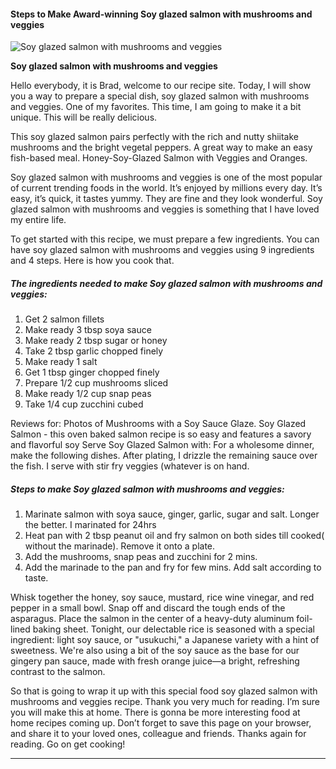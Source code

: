             

#### Steps to Make Award-winning Soy glazed salmon with mushrooms and veggies

![Soy glazed salmon with mushrooms and  veggies](https://img-global.cpcdn.com/recipes/4570692517888000/751x532cq70/soy-glazed-salmon-with-mushrooms-and-veggies-recipe-main-photo.jpg)

**Soy glazed salmon with mushrooms and veggies**

Hello everybody, it is Brad, welcome to our recipe site. Today, I will show you a way to prepare a special dish, soy glazed salmon with mushrooms and veggies. One of my favorites. This time, I am going to make it a bit unique. This will be really delicious.

This soy glazed salmon pairs perfectly with the rich and nutty shiitake mushrooms and the bright vegetal peppers. A great way to make an easy fish-based meal. Honey-Soy-Glazed Salmon with Veggies and Oranges.

Soy glazed salmon with mushrooms and veggies is one of the most popular of current trending foods in the world. It’s enjoyed by millions every day. It’s easy, it’s quick, it tastes yummy. They are fine and they look wonderful. Soy glazed salmon with mushrooms and veggies is something that I have loved my entire life.

To get started with this recipe, we must prepare a few ingredients. You can have soy glazed salmon with mushrooms and veggies using 9 ingredients and 4 steps. Here is how you cook that.

##### The ingredients needed to make Soy glazed salmon with mushrooms and veggies:

1.  Get 2 salmon fillets
2.  Make ready 3 tbsp soya sauce
3.  Make ready 2 tbsp sugar or honey
4.  Take 2 tbsp garlic chopped finely
5.  Make ready 1 salt
6.  Get 1 tbsp ginger chopped finely
7.  Prepare 1/2 cup mushrooms sliced
8.  Make ready 1/2 cup snap peas
9.  Take 1/4 cup zucchini cubed

Reviews for: Photos of Mushrooms with a Soy Sauce Glaze. Soy Glazed Salmon - this oven baked salmon recipe is so easy and features a savory and flavorful soy Serve Soy Glazed Salmon with: For a wholesome dinner, make the following dishes. After plating, I drizzle the remaining sauce over the fish. I serve with stir fry veggies (whatever is on hand.

##### Steps to make Soy glazed salmon with mushrooms and veggies:

1.  Marinate salmon with soya sauce, ginger, garlic, sugar and salt. Longer the better. I marinated for 24hrs
2.  Heat pan with 2 tbsp peanut oil and fry salmon on both sides till cooked( without the marinade). Remove it onto a plate.
3.  Add the mushrooms, snap peas and zucchini for 2 mins.
4.  Add the marinade to the pan and fry for few mins. Add salt according to taste.

Whisk together the honey, soy sauce, mustard, rice wine vinegar, and red pepper in a small bowl. Snap off and discard the tough ends of the asparagus. Place the salmon in the center of a heavy-duty aluminum foil-lined baking sheet. Tonight, our delectable rice is seasoned with a special ingredient: light soy sauce, or "usukuchi," a Japanese variety with a hint of sweetness. We're also using a bit of the soy sauce as the base for our gingery pan sauce, made with fresh orange juice—a bright, refreshing contrast to the salmon.

So that is going to wrap it up with this special food soy glazed salmon with mushrooms and veggies recipe. Thank you very much for reading. I’m sure you will make this at home. There is gonna be more interesting food at home recipes coming up. Don’t forget to save this page on your browser, and share it to your loved ones, colleague and friends. Thanks again for reading. Go on get cooking!

* * *
